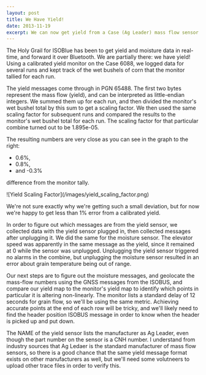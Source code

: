 ```yaml
---
layout: post
title: We Have Yield!
date: 2013-11-19
excerpt: We can now get yield from a Case (Ag Leader) mass flow sensor over ISOBUS.
---
```

<div class="row" markdown="block">
<div class="span6" markdown="block">
The Holy Grail for ISOBlue has been to get yield and moisture data in
real-time, and forward it over Bluetooth.  We are partially there: we have
yield!  Using a calibrated yield monitor on the Case 6088, we logged data 
for several runs and kept track of the wet bushels of corn that the monitor
tallied for each run.

The yield messages come through in PGN 65488.  The first two bytes represent
the mass flow (yield), and can be interpreted as little-endian integers.
We summed them up for each run, and then divided the monitor's wet bushel 
total by this sum to get a scaling factor.  We then used the same scaling 
factor for subsequent runs and compared the results to the monitor's wet 
bushel total for each run. The scaling factor for that particular combine 
turned out to be 1.895e-05. 

The resulting numbers are very close as you can see in the graph to the right:

-   0.6%, 
-   0.8%, 
-   and -0.3%

difference from the monitor tally.
</div>
<div class="span6" markdown="block">
![Yield Scaling Factor](/images/yield_scaling_factor.png)
</div>
</div>

We're not sure exactly why we're getting such a small deviation, but for now
we're happy to get less than 1% error from a calibrated yield.

In order to figure out which messages are from the yield sensor, we collected
data with the yield sensor plugged in, then collected messages after unplugging
it.  We did the same for the moisture sensor. The elevator speed was apparently
in the same message as the yield, since it remained at 0 while the sensor was
unplugged.  Unplugging the yield sensor triggered no alarms in the combine, but
unplugging the moisture sensor resulted in an error about grain temperature
being out of range.

Our next steps are to figure out the moisture messages, and geolocate the
mass-flow numbers using the GNSS messages from the ISOBUS, and compare our yield
map to the monitor's yield map to identify which points in particular it is
altering non-linearly.  The monitor lists a standard delay of 12 seconds for
grain flow, so we'll be using the same metric.  Achieving accurate points at the
end of each row will be tricky, and we'll likely need to find the header
position ISOBUS message in order to know when the header is picked up and put
down.

The NAME of the yield sensor lists the manufacturer as Ag Leader, even though
the part number on the sensor is a CNH number.  I understand from industry
sources that Ag Ledaer is the standard manufacturer of mass flow sensors, so
there is a good chance that the same yield message format exists on other
manufacturers as well, but we'll need some volutneers to upload other trace
files in order to verify this.
